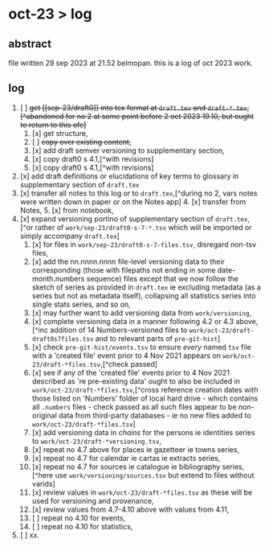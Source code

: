 # oct-23 > log

## abstract

file written 29 sep 2023 at 21.52 belmopan. this is a log of oct 2023 work.

## log

1. [ ] ~~get [[sep-23/draft0]] into tex format at `draft.tex` and `draft-*.tex`,[^abandoned for no 2 at some point before 2 oct 2023 19.10, but ought to return to this ofc]~~
    1. [x] get structure,
    2. [ ] ~~copy over existing content,~~
    3. [x] add draft semver versioning to supplementary section,
    4. [x] copy draft0 s 4.1,[^with revisions]
    5. [x] copy draft0 s 4.1,[^with revisions]
2. [x] add draft definitions or elucidations of key terms to glossary in supplementary section of `draft.tex`
3. [x] transfer all notes to this log or to `draft.tex`,[^during no 2, vars notes were written down in paper or on the Notes app]
    4. [x] transfer from Notes,
    5. [x] from notebook,
4. [x] expand versioning portino of supplementary section of `draft.tex`,[^or rather of `work/sep-23/draft0-s-7-*.tsv` which will be imported or simply accompany `draft.tex`]
    1. [x] for files in `work/sep-23/draft0-s-7-files.tsv`, disregard non-tsv files,
    2. [x] add the nn.nnnn.nnnn file-level versioning data to their corresponding (those with filepaths not ending in some date-month.numbers sequence) files except that we now follow the sketch of series as provided in `draft.tex` ie excluding metadata (as a series but not as metadata itself), collapsing all statistics series into single stats series, and so on,
    3. [x] may further want to add versioning data from `work/versioning`,
    4. [x] complete versioning data in a manner following 4.2 or 4.3 above,[^inc addition of 14 Numbers-versioned files to `work/oct-23/draft-draft0s7files.tsv` and to relevant parts of `pre-git-hist`]
    5. [x] check `pre-git-hist/events.tsv` to ensure *every* named `tsv` file with a 'created file' event prior to 4 Nov 2021 appears on `work/oct-23/draft-*files.tsv`,[^check passed]
    6. [x] see if any of the 'created file' events prior to 4 Nov 2021 described as 're pre-existing data' ought to also be included in `work/oct-23/draft-*files.tsv`,[^cross reference creation dates with those listed on 'Numbers' folder of local hard drive - which contains all `.numbers` files - check passed as all such files appear to be non-original data from third-party databases - ie no new files added to `work/oct-23/draft-*files.tsv`]
    7. [x] add versioning data in *chains* for the persons ie identities series to `work/oct-23/draft-*versioning.tsv`,
    8. [x] repeat no 4.7 above for places ie gazetteer ie towns series,
    9. [x] repeat no 4.7 for calendar ie cartas ie extracts series,
    10. [x] repeat no 4.7 for sources ie catalogue ie bibliography series,[^here use `work/versioning/sources.tsv` but extend to files without varids]
    11. [x] review values in `work/oct-23/draft-*files.tsv` as these will be used for versioning and provenance,
    12. [x] review values from 4.7-4.10 above with values from 4.11,
    13. [ ] repeat no 4.10 for events,
    14. [ ] repeat no 4.10 for statistics,
5. [ ] xx.
